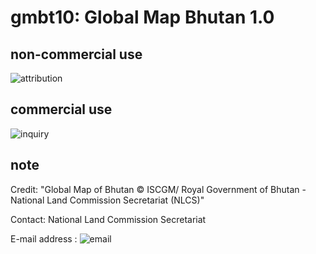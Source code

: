 # gmbt10: Global Map Bhutan 1.0
## non-commercial use
![attribution](https://globalmaps.github.io/globalmaps/attribution.png)
## commercial use
![inquiry](https://globalmaps.github.io/globalmaps/inquiry.png)

## note
Credit: "Global Map of Bhutan © ISCGM/ Royal Government of Bhutan - National Land Commission Secretariat (NLCS)"

Contact: National Land Commission Secretariat 

E-mail address : ![email](https://www.iscgm.org/gmd/images/email/bhutan.png)
